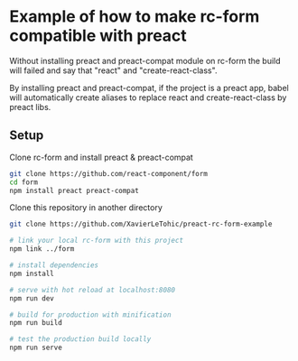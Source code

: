 # Example of how to make rc-form compatible with preact

Without installing preact and preact-compat module on rc-form the build will failed and say that "react" and "create-react-class".

By installing preact and preact-compat, if the project is a preact app, babel will automatically create aliases to replace react and create-react-class by preact libs.

## Setup

Clone rc-form and install preact & preact-compat

``` bash
git clone https://github.com/react-component/form
cd form
npm install preact preact-compat
```

Clone this repository in another directory
``` bash
git clone https://github.com/XavierLeTohic/preact-rc-form-example

# link your local rc-form with this project
npm link ../form

# install dependencies
npm install

# serve with hot reload at localhost:8080
npm run dev

# build for production with minification
npm run build

# test the production build locally
npm run serve
```
